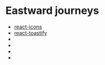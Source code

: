 # Eastward journeys

- [react-icons](https://react-icons.github.io/react-icons/)
- [react-toastify](https://fkhadra.github.io/react-toastify/installation)
- [](https://react-tooltip.com/docs/getting-started)
- [](https://react-responsive-carousel.js.or)
- [](https://swiperjs.com/get-started)
- [](https://www.npmjs.com/package/lottie-react)
